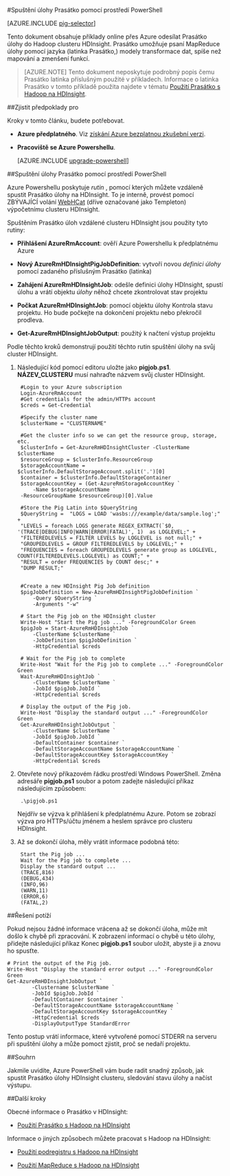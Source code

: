 <properties
   pageTitle="Prasátko Hadoop pomocí prostředí PowerShell v HDInsight | Microsoft Azure"
   description="Zjistěte, jak můžou odeslat Prasátko úlohy Hadoop clusteru na pomocí prostředí PowerShell Azure HDInsight."
   services="hdinsight"
   documentationCenter=""
   authors="Blackmist"
   manager="jhubbard"
   editor="cgronlun"
    tags="azure-portal"/>

<tags
   ms.service="hdinsight"
   ms.devlang="na"
   ms.topic="article"
   ms.tgt_pltfrm="na"
   ms.workload="big-data"
   ms.date="10/11/2016"
   ms.author="larryfr"/>

#<a name="run-pig-jobs-using-powershell"></a>Spuštění úlohy Prasátko pomocí prostředí PowerShell

[AZURE.INCLUDE [pig-selector](../../includes/hdinsight-selector-use-pig.md)]

Tento dokument obsahuje příklady online přes Azure odesílat Prasátko úlohy do Hadoop clusteru HDInsight. Prasátko umožňuje psaní MapReduce úlohy pomocí jazyka (latinka Prasátko,) modely transformace dat, spíše než mapování a zmenšení funkcí.

> [AZURE.NOTE] Tento dokument neposkytuje podrobný popis čemu Prasátko latinka příslušným použité v příkladech. Informace o latinka Prasátko v tomto příkladě použita najdete v tématu [Použití Prasátko s Hadoop na HDInsight](hdinsight-use-pig.md).

##<a id="prereq"></a>Zjistit předpoklady pro

Kroky v tomto článku, budete potřebovat.

- **Azure předplatného**. Viz [získání Azure bezplatnou zkušební verzi](https://azure.microsoft.com/documentation/videos/get-azure-free-trial-for-testing-hadoop-in-hdinsight/).
- **Pracoviště se Azure Powershellu**.

    [AZURE.INCLUDE [upgrade-powershell](../../includes/hdinsight-use-latest-powershell.md)]


##<a id="powershell"></a>Spuštění úlohy Prasátko pomocí prostředí PowerShell

Azure Powershellu poskytuje *rutin* , pomocí kterých můžete vzdáleně spustit Prasátko úlohy na HDInsight. To je interně, provést pomocí ZBÝVAJÍCÍ volání [WebHCat](https://cwiki.apache.org/confluence/display/Hive/WebHCat) (dříve označované jako Templeton) výpočetnímu clusteru HDInsight.

Spuštěním Prasátko úloh vzdálené clusteru HDInsight jsou použity tyto rutiny:

* **Přihlášení AzureRmAccount**: ověří Azure Powershellu k předplatnému Azure

* **Nový AzureRmHDInsightPigJobDefinition**: vytvoří novou *definici úlohy* pomocí zadaného příslušným Prasátko (latinka)

* **Zahájení AzureRmHDInsightJob**: odešle definici úlohy HDInsight, spustí úlohu a vrátí objektu *úlohy* něhož chcete zkontrolovat stav projektu

* **Počkat AzureRmHDInsightJob**: pomocí objektu úlohy Kontrola stavu projektu. Ho bude počkejte na dokončení projektu nebo překročil prodleva.

* **Get-AzureRmHDInsightJobOutput**: použitý k načtení výstup projektu

Podle těchto kroků demonstrují použití těchto rutin spuštění úlohy na svůj cluster HDInsight.

1. Následující kód pomocí editoru uložte jako **pigjob.ps1**. **NÁZEV_CLUSTERU** musí nahraďte názvem svůj cluster HDInsight.

        #Login to your Azure subscription
        Login-AzureRmAccount
        #Get credentials for the admin/HTTPs account
        $creds = Get-Credential

        #Specify the cluster name
        $clusterName = "CLUSTERNAME"
        
        #Get the cluster info so we can get the resource group, storage, etc.
        $clusterInfo = Get-AzureRmHDInsightCluster -ClusterName $clusterName
        $resourceGroup = $clusterInfo.ResourceGroup
        $storageAccountName = $clusterInfo.DefaultStorageAccount.split('.')[0]
        $container = $clusterInfo.DefaultStorageContainer
        $storageAccountKey = (Get-AzureRmStorageAccountKey `
            -Name $storageAccountName `
        -ResourceGroupName $resourceGroup)[0].Value

        #Store the Pig Latin into $QueryString
        $QueryString =  "LOGS = LOAD 'wasbs:///example/data/sample.log';" +
        "LEVELS = foreach LOGS generate REGEX_EXTRACT(`$0, '(TRACE|DEBUG|INFO|WARN|ERROR|FATAL)', 1)  as LOGLEVEL;" +
        "FILTEREDLEVELS = FILTER LEVELS by LOGLEVEL is not null;" +
        "GROUPEDLEVELS = GROUP FILTEREDLEVELS by LOGLEVEL;" +
        "FREQUENCIES = foreach GROUPEDLEVELS generate group as LOGLEVEL, COUNT(FILTEREDLEVELS.LOGLEVEL) as COUNT;" +
        "RESULT = order FREQUENCIES by COUNT desc;" +
        "DUMP RESULT;"


        #Create a new HDInsight Pig Job definition
        $pigJobDefinition = New-AzureRmHDInsightPigJobDefinition `
            -Query $QueryString `
            -Arguments "-w"

        # Start the Pig job on the HDInsight cluster
        Write-Host "Start the Pig job ..." -ForegroundColor Green
        $pigJob = Start-AzureRmHDInsightJob `
            -ClusterName $clusterName `
            -JobDefinition $pigJobDefinition `
            -HttpCredential $creds

        # Wait for the Pig job to complete
        Write-Host "Wait for the Pig job to complete ..." -ForegroundColor Green
        Wait-AzureRmHDInsightJob `
            -ClusterName $clusterName `
            -JobId $pigJob.JobId `
            -HttpCredential $creds

        # Display the output of the Pig job.
        Write-Host "Display the standard output ..." -ForegroundColor Green
        Get-AzureRmHDInsightJobOutput `
            -ClusterName $clusterName `
            -JobId $pigJob.JobId `
            -DefaultContainer $container `
            -DefaultStorageAccountName $storageAccountName `
            -DefaultStorageAccountKey $storageAccountKey `
            -HttpCredential $creds

2. Otevřete nový příkazovém řádku prostředí Windows PowerShell. Změna adresáře **pigjob.ps1** soubor a potom zadejte následující příkaz následujícím způsobem:

        .\pigjob.ps1
        
    Nejdřív se výzva k přihlášení k předplatnému Azure. Potom se zobrazí výzva pro HTTPs/účtu jménem a heslem správce pro clusteru HDInsight.

7. Až se dokončí úloha, měly vrátit informace podobná této:

        Start the Pig job ...
        Wait for the Pig job to complete ...
        Display the standard output ...
        (TRACE,816)
        (DEBUG,434)
        (INFO,96)
        (WARN,11)
        (ERROR,6)
        (FATAL,2)

##<a id="troubleshooting"></a>Řešení potíží

Pokud nejsou žádné informace vrácena až se dokončí úloha, může mít došlo k chybě při zpracování. K zobrazení informací o chybě u této úlohy, přidejte následující příkaz Konec **pigjob.ps1** soubor uložit, abyste ji a znovu ho spusťte.

    # Print the output of the Pig job.
    Write-Host "Display the standard error output ..." -ForegroundColor Green
    Get-AzureRmHDInsightJobOutput `
            -Clustername $clusterName `
            -JobId $pigJob.JobId `
            -DefaultContainer $container `
            -DefaultStorageAccountName $storageAccountName `
            -DefaultStorageAccountKey $storageAccountKey `
            -HttpCredential $creds `
            -DisplayOutputType StandardError

Tento postup vrátí informace, které vytvořené pomocí STDERR na serveru při spuštění úlohy a může pomoct zjistit, proč se nedaří projektu.

##<a id="summary"></a>Souhrn

Jakmile uvidíte, Azure PowerShell vám bude radit snadný způsob, jak spustit Prasátko úlohy HDInsight clusteru, sledování stavu úlohy a načíst výstupu.

##<a id="nextsteps"></a>Další kroky

Obecné informace o Prasátko v HDInsight:

* [Použití Prasátko s Hadoop na HDInsight](hdinsight-use-pig.md)

Informace o jiných způsobech můžete pracovat s Hadoop na HDInsight:

* [Použití podregistru s Hadoop na HDInsight](hdinsight-use-hive.md)

* [Použití MapReduce s Hadoop na HDInsight](hdinsight-use-mapreduce.md)
